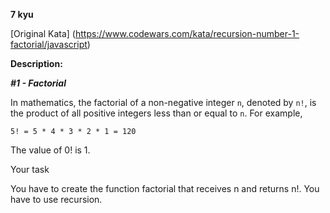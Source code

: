 **7 kyu**

[Original Kata] (https://www.codewars.com/kata/recursion-number-1-factorial/javascript)

**Description:**

***#1 - Factorial***

In mathematics, the factorial of a non-negative integer `n`, denoted by `n!`, is the product of all positive integers less than or equal to `n`. For example,

`5! = 5 * 4 * 3 * 2 * 1 = 120`

The value of 0! is 1.

Your task

You have to create the function factorial that receives n and returns n!. You have to use recursion.
